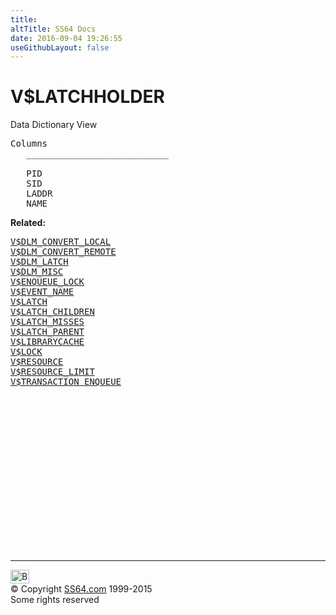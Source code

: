 ```yaml
---
title:
altTitle: SS64 Docs
date: 2016-09-04 19:26:55
useGithubLayout: false
---
```

<!-- #BeginLibraryItem "/Library/head_orav.lbi" --><!-- #EndLibraryItem --><h1>V$LATCHHOLDER </h1>  
 <p> Data Dictionary View </p> 
 
<pre>Columns
   ___________________________
 
   PID
   SID
   LADDR
   NAME</pre>
<p><b>Related:</b></p><pre><a href="V$DLM_CONVERT_LOCAL.html">V$DLM_CONVERT_LOCAL</a> 
<a href="V$DLM_CONVERT_REMOTE.html">V$DLM_CONVERT_REMOTE</a> 
<a href="V$DLM_LATCH.html">V$DLM_LATCH</a> 
<a href="V$DLM_MISC.html">V$DLM_MISC</a> 
<a href="V$ENQUEUE_LOCK.html">V$ENQUEUE_LOCK</a> 
<a href="V$EVENT_NAME.html">V$EVENT_NAME</a> 
<a href="V$LATCH.html">V$LATCH</a> 
<a href="V$LATCH_CHILDREN.html">V$LATCH_CHILDREN</a> 
<a href="V$LATCH_MISSES.html">V$LATCH_MISSES</a> 
<a href="V$LATCH_PARENT.html">V$LATCH_PARENT</a> 
<a href="V$LIBRARYCACHE.html">V$LIBRARYCACHE</a> 
<a href="V$LOCK.html">V$LOCK</a> 
<a href="V$RESOURCE.html">V$RESOURCE</a>  
<a href="V$RESOURCE_LIMIT.html">V$RESOURCE_LIMIT</a> 
<a href="V$TRANSACTION_ENQUEUE.html">V$TRANSACTION_ENQUEUE</a> </pre><!-- #BeginLibraryItem "/Library/foot_orad.lbi" --><p><script async="" src="//pagead2.googlesyndication.com/pagead/js/adsbygoogle.js"></script>
<!-- oracle-footer -->
<ins class="adsbygoogle" style="display:inline-block;width:300px;height:250px" data-ad-client="ca-pub-6140977852749469" data-ad-slot="4275490898"></ins>
<script>
(adsbygoogle = window.adsbygoogle || []).push({});
</script></p>
<hr>
<div id="bl" class="footer"><a href="#"><img src="../images/top.png" width="30" height="22" alt="Back to the Top"></a></div>
<div id="br" class="footer, tagline">© Copyright <a href="http://ss64.com/">SS64.com</a> 1999-2015<br>
Some rights reserved</div>
<!-- #EndLibraryItem -->

